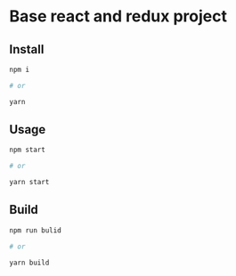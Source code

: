 # Base react and redux project

<h2 align="left">Install</h2>

```sh
npm i

# or

yarn
```
<h2 align="left">Usage</h2>

```sh
npm start

# or

yarn start
```

<h2 align="left">Build</h2>

```sh
npm run bulid

# or

yarn build
```